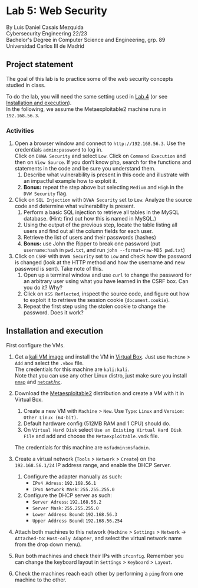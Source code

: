# Lab 5: Web Security
By Luis Daniel Casais Mezquida  
Cybersecurity Engineering 22/23  
Bachelor's Degree in Computer Science and Engineering, grp. 89  
Universidad Carlos III de Madrid

## Project statement
The goal of this lab is to practice some of the web security concepts studied in class.  

To do the lab, you will need the same setting used in [Lab 4](https://github.com/ldcas-uc3m/CE-Lab4) (or see [Installation and execution](#installation-and-execution)).  
In the following, we assume the Metaexploitable2 machine runs in `192.168.56.3`.

### Activities
1. Open a browser window and connect to `http://192.168.56.3`. Use the credentials `admin:password` to log in.  
Click on `DVWA Security` and select `Low`. Click on `Command Execution` and then on `View Source`. If you don’t know php, search for the functions and statements in the code and be sure you understand them.
    1. Describe what vulnerability is present in this code and illustrate with an impactful example how to exploit it.
    2. **Bonus:** repeat the step above but selecting `Medium` and `High` in the `DVW Security` flag.
2. Click on `SQL Injection` with `DVWA Security` set to `Low`. Analyze the source code and determine what vulnerability is present.
    1. Perform a basic SQL injection to retrieve all tables in the MySQL database. (Hint: find out how this is named in MySQL.)
    2. Using the output of the previous step, locate the table listing all users and find out all the column fields for each user.
    3. Retrieve the list of users and their passwords (hashes)
    4. **Bonus:** use John the Ripper to break one password (put `username:hash` in `pwd.txt`, and run `john --format=raw-MD5 pwd.txt`)
3. Click on `CSRF` with `DVWA Security` set to `Low` and check how the password is changed (look at the HTTP method and how the username and new password is sent). Take note of this.
    1. Open up a terminal window and use `curl` to change the password for an arbitrary user using what you have learned in the CSRF box. Can you do it? Why?
    2. Click on `XSS Reflected`, inspect the source code, and figure out how to exploit it to retrieve the session cookie (`document.cookie`).
    3. Repeat the first step using the stolen cookie to change the password. Does it work?


## Installation and execution

First configure the VMs.

1. Get a [kali VM image](https://www.kali.org/get-kali/#kali-virtual-machines) and install the VM in [Virtual Box](https://www.virtualbox.org/). Just use `Machine` > `Add` and select the `.vbox` file.  
The credentials for this machine are `kali:kali`.  
Note that you can use any other Linux distro, just make sure you install [`nmap`](https://nmap.org/) and [`netcat`/`nc`](https://netcat.sourceforge.net/).
2. Download the [Metaesploitable2](https://sourceforge.net/projects/metasploitable/) distribution and create a VM with it in Virtual Box.
    1. Create a new VM with `Machine` > `New`. Use `Type`: `Linux` and `Version`: `Other Linux (64-bit)`.
    2. Default hardware config (512MB RAM and 1 CPU) should do.
    3. On `Virtual Hard Disk` select `Use an Existing Virtual Hard Disk File` and add and choose the `Metaexploitable.vmdk` file.

    The credentials for this machine are `msfadmin:msfadmin`.
3. Create a virtual network (`Tools` > `Network` > `Create`) on the `192.168.56.1/24` IP address range, and enable the DHCP Server.  
    1. Configure the adapter manually as such:
        - `IPv4 Adress`: `192.168.56.1`
        - `IPv4 Network Mask`: `255.255.255.0`
    2. Configure the DHCP server as such:
        - `Server Adress`: `192.168.56.2`
        - `Server Mask`: `255.255.255.0`
        - `Lower Address Bound`: `192.168.56.3`
        - `Upper Address Bound`: `192.168.56.254`

4. Attach both machines to this network (`Machine` > `Settings` > `Network` → `Attached-to`: `Host-only Adapter`, and select the virtual network name from the drop down menu).
5. Run both machines and check their IPs with `ifconfig`. Remember you can change the keyboard layout in `Settings` > `Keyboard` > `Layout`.
6. Check the machines reach each other by performing a `ping` from one machine to the other.

